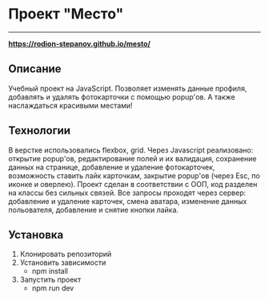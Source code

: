 # Проект "Место"
____
**https://rodion-stepanov.github.io/mesto/**

## Описание
Учебный проект на JavaScript.
Позволяет изменять данные профиля, добавлять и удалять фотокарточки с помощью popup'ов. 
А также наслаждаться красивыми местами!

## Технологии
В верстке использовались flexbox, grid.
Через Javascript реализовано: открытие popup'ов, редактирование полей и их валидация, сохранение данных на странице, добавление и удаление фотокарточек, возможность ставить лайк карточкам, закрытие popup'ов (через Esc, по иконке и оверлею).
Проект сделан в соответствии с ООП, код разделен на классы без сильных связей.
Все запросы проходят через сервер: добавление и удаление карточек, смена аватара, изменение данных польователя, добавление и снятие кнопки лайка.

## Установка 

1. Клонировать репозиторий
2. Установить зависимости
    + npm install
3. Запустить проект 
    + npm run dev
